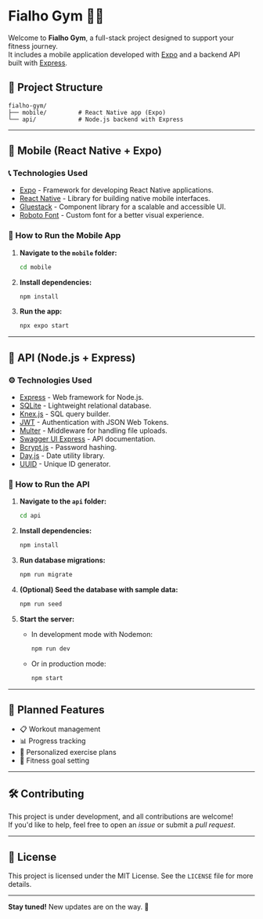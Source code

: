 # Fialho Gym 💪🏻

Welcome to **Fialho Gym**, a full-stack project designed to support your fitness journey.  
It includes a mobile application developed with [Expo](https://expo.dev/) and a backend API built with [Express](https://expressjs.com/).

## 📁 Project Structure

```
fialho-gym/
├── mobile/         # React Native app (Expo)
└── api/            # Node.js backend with Express
```

---

## 📱 Mobile (React Native + Expo)

### 📞 Technologies Used

- [Expo](https://expo.dev/) - Framework for developing React Native applications.
- [React Native](https://reactnative.dev/) - Library for building native mobile interfaces.
- [Gluestack](https://gluestack.io/) - Component library for a scalable and accessible UI.
- [Roboto Font](https://fonts.google.com/specimen/Roboto) - Custom font for a better visual experience.

### 🚀 How to Run the Mobile App

1. **Navigate to the `mobile` folder:**

   ```sh
   cd mobile
   ```

2. **Install dependencies:**

   ```sh
   npm install
   ```

3. **Run the app:**

   ```sh
   npx expo start
   ```

---

## 🔗 API (Node.js + Express)

### ⚙️ Technologies Used

- [Express](https://expressjs.com/) - Web framework for Node.js.
- [SQLite](https://www.sqlite.org/) - Lightweight relational database.
- [Knex.js](https://knexjs.org/) - SQL query builder.
- [JWT](https://jwt.io/) - Authentication with JSON Web Tokens.
- [Multer](https://github.com/expressjs/multer) - Middleware for handling file uploads.
- [Swagger UI Express](https://www.npmjs.com/package/swagger-ui-express) - API documentation.
- [Bcrypt.js](https://github.com/dcodeIO/bcrypt.js) - Password hashing.
- [Day.js](https://day.js.org/) - Date utility library.
- [UUID](https://www.npmjs.com/package/uuid) - Unique ID generator.

### 🚀 How to Run the API

1. **Navigate to the `api` folder:**

   ```sh
   cd api
   ```

2. **Install dependencies:**

   ```sh
   npm install
   ```

3. **Run database migrations:**

   ```sh
   npm run migrate
   ```

4. **(Optional) Seed the database with sample data:**

   ```sh
   npm run seed
   ```

5. **Start the server:**

   - In development mode with Nodemon:

     ```sh
     npm run dev
     ```

   - Or in production mode:

     ```sh
     npm start
     ```

---

## 📌 Planned Features

- 📋 Workout management
- 📊 Progress tracking
- 🏅 Personalized exercise plans
- 🎯 Fitness goal setting

---

## 🛠️ Contributing

This project is under development, and all contributions are welcome!  
If you'd like to help, feel free to open an _issue_ or submit a _pull request_.

---

## 📝 License

This project is licensed under the MIT License. See the `LICENSE` file for more details.

---

**Stay tuned!** New updates are on the way. 🚀
